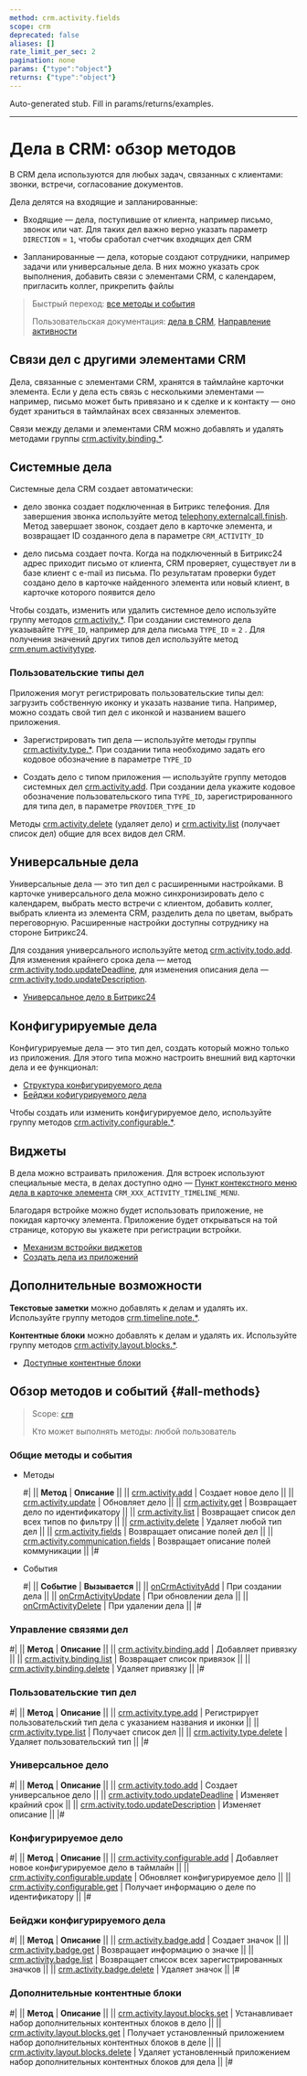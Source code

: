 ```yaml
---
method: crm.activity.fields
scope: crm
deprecated: false
aliases: []
rate_limit_per_sec: 2
pagination: none
params: {"type":"object"}
returns: {"type":"object"}
---
```


Auto-generated stub. Fill in params/returns/examples.

---

# Дела в CRM: обзор методов

В CRM дела используются для любых задач, связанных с клиентами: звонки, встречи, согласование документов. 

Дела делятся на входящие и запланированные: 

* Входящие — дела, поступившие от клиента, например письмо, звонок или чат. Для таких дел важно верно указать параметр `DIRECTION` =  `1`, чтобы сработал счетчик входящих дел CRM

* Запланированные — дела, которые создают сотрудники, например задачи или универсальные дела. В них можно указать срок выполнения, добавить связи с элементами CRM, с календарем, пригласить коллег, прикрепить файлы 

> Быстрый переход: [все методы и события](#all-methods) 
> 
> Пользовательская документация: [дела в CRM](https://helpdesk.bitrix24.ru/open/21623188/), [Направление активности](../../auxiliary/enum/outdated/crm-enum-activity-direction.md) 

## Связи дел с другими элементами CRM

Дела, связанные с элементами CRM, хранятся в таймлайне карточки элемента. Если у дела есть связь с несколькими элементами — например, письмо может быть привязано и к сделке и к контакту — оно будет храниться в таймлайнах всех связанных элементов. 

Связи между делами и элементами CRM можно добавлять и удалять методами группы [crm.activity.binding.*](./binding/index.md).

## Системные дела

Системные дела CRM создает автоматически: 

* дело звонка создает подключенная в Битрикс телефония. Для завершения звонка используйте метод [telephony.externalcall.finish](../../../telephony/telephony-external-call-finish.md). Метод завершает звонок, создает дело в карточке элемента, и возвращает ID созданного дела в параметре `CRM_ACTIVITY_ID` 

* дело письма создает почта. Когда на подключенный в Битрикс24 адрес приходит письмо от клиента, CRM проверяет, существует ли в базе клиент с e-mail из письма. По результатам проверки будет создано дело в карточке найденного элемента или новый клиент, в карточке которого появится дело 

Чтобы создать, изменить или удалить системное дело используйте группу методов [crm.activity.*](./activity-base/index.md). При создании системного дела указывайте `TYPE_ID`, например для дела письма `TYPE_ID` = `2` . Для получения значений других типов дел используйте метод [crm.enum.activitytype](../../auxiliary/enum/outdated/crm-enum-activity-type.md).

### Пользовательские типы дел

Приложения могут регистрировать пользовательские типы дел: загрузить собственную иконку и указать название типа. Например, можно создать свой тип дел с иконкой и названием вашего приложения. 

* Зарегистрировать тип дела — используйте методы группы [crm.activity.type.*](./types/index.md). При создании типа необходимо задать его кодовое обозначение в параметре `TYPE_ID`
  
* Создать дело с типом приложения — используйте группу методов системных дел [crm.activity.add](./activity-base/crm-activity-add.md). При создании дела укажите кодовое обозначение пользовательского типа `TYPE_ID`, зарегистрированного для типа дел, в параметре `PROVIDER_TYPE_ID`



Методы [crm.activity.delete](./activity-base/crm-activity-delete.md) (удаляет дело) и [crm.activity.list](./activity-base/crm-activity-list.md) (получает список дел) общие для всех видов дел CRM.



## Универсальные дела

Универсальные дела — это тип дел с расширенными настройками. В карточке универсального дела можно синхронизировать дело с календарем, выбрать место встречи с клиентом, добавить коллег, выбрать клиента из элемента CRM, разделить дела по цветам, выбрать переговорную. Расширенные настройки доступны сотруднику на стороне Битрикс24.

Для создания универсального используйте метод [crm.activity.todo.add](./todo/crm-activity-todo-add.md). Для изменения крайнего срока дела — метод [crm.activity.todo.updateDeadline](./todo/crm-activity-todo-update-deadline.md), для изменения описания дела — [crm.activity.todo.updateDescription](./todo/crm-activity-todo-update-description.md). 

   


  -	[Универсальное дело в Битрикс24](https://helpdesk.bitrix24.ru/open/21064046/)




## Конфигурируемые дела 

Конфигурируемые дела — это тип дел, создать который можно только из приложения.  Для этого типа можно настроить внешний вид карточки дела и ее функционал:

* [Структура конфигурируемого дела](./configurable/structure/layout.md)
* [Бейджи кофигурируемого дела](./configurable/badges/index.md)

Чтобы создать или изменить конфигурируемое дело, используйте группу методов [crm.activity.configurable.*](./configurable/crm-activity-configurable-add.md). 

## Виджеты

В дела можно встраивать приложения. Для встроек используют специальные места, в делах доступно одно — [Пункт контекстного меню дела в карточке элемента](../../../widgets/crm/activity-timeline-menu.md) `CRM_XXX_ACTIVITY_TIMELINE_MENU`. 

Благодаря встройке можно будет использовать приложение, не покидая карточку элемента. Приложение будет открываться на той странице, которую вы укажете при регистрации встройки.    



- [Механизм встройки виджетов](../../../widgets/index.md)
- [Создать дела из приложений](./app-embedding/activity-app.md)



## Дополнительные возможности 

**Текстовые заметки** можно добавлять к делам и удалять их. Используйте группу методов [crm.timeline.note.*](../note/index.md). 

**Контентные блоки** можно добавлять к делам и удалять их. Используйте группу методов [crm.activity.layout.blocks.*](./layout-blocks/index.md). 

 * [Доступные контентные блоки](./configurable/structure/body.md#contentblockdto)

## Обзор методов и событий {#all-methods}

> Scope: [`crm`](../../../scopes/permissions.md)
>
> Кто может выполнять методы: любой пользователь

### Общие методы и события



- Методы

    #|
    || **Метод** | **Описание** ||
    || [crm.activity.add](./activity-base/crm-activity-add.md) | Создает новое дело ||
    || [crm.activity.update](./activity-base/crm-activity-update.md) | Обновляет дело ||
    || [crm.activity.get](./activity-base/crm-activity-get.md) | Возвращает дело по идентификатору ||
    || [crm.activity.list](./activity-base/crm-activity-list.md) | Возвращает список дел всех типов по фильтру ||
    || [crm.activity.delete](./activity-base/crm-activity-delete.md) | Удаляет любой тип дел ||
    || [crm.activity.fields](./activity-base/crm-activity-fields.md) | Возвращает описание полей дел ||
    || [crm.activity.communication.fields](./activity-base/crm-activity-communication-fields.md) | Возвращает описание полей коммуникации ||
    |#

- События

    #|
    || **Событие** | **Вызывается** ||
    || [onCrmActivityAdd](./events/on-crm-activity-add.md) | При создании дела ||
    || [onCrmActivityUpdate](./events/on-crm-activity-update.md) | При обновлении дела ||
    || [onCrmActivityDelete](./events/on-crm-activity-delete.md) | При удалении дела ||
    |#



### Управление связями дел

#|
|| **Метод** | **Описание** ||
|| [crm.activity.binding.add](./binding/crm-activity-binding-add.md) | Добавляет привязку ||
|| [crm.activity.binding.list](./binding/crm-activity-binding-list.md) | Возвращает список привязок ||
|| [crm.activity.binding.delete](./binding/crm-activity-binding-delete.md) | Удаляет привязку ||
|#

### Пользовательские тип дел

#|
|| **Метод** | **Описание** ||
|| [crm.activity.type.add](./types/crm-activity-type-add.md) | Регистрирует пользовательский тип дела с указанием названия и иконки ||
|| [crm.activity.type.list](./types/crm-activity-type-list.md) | Получает список дел ||
|| [crm.activity.type.delete](./types/crm-activity-type-delete.md) | Удаляет пользовательский тип ||
|#

### Универсальное дело

#|
|| **Метод** | **Описание** ||
|| [crm.activity.todo.add](./todo/crm-activity-todo-add.md) | Создает универсальное дело ||
|| [crm.activity.todo.updateDeadline](./todo/crm-activity-todo-update-deadline.md) | Изменяет крайний срок ||
|| [crm.activity.todo.updateDescription](./todo/crm-activity-todo-update-description.md) | Изменяет описание ||
|#

### Конфигурируемое дело

#|
|| **Метод** | **Описание** ||
|| [crm.activity.configurable.add](./configurable/crm-activity-configurable-add.md) | Добавляет новое конфигурируемое дело в таймлайн ||
|| [crm.activity.configurable.update](./configurable/crm-activity-configurable-update.md) | Обновляет конфигурируемое дело ||
|| [crm.activity.configurable.get](./configurable/crm-activity-configurable-get.md) | Получает информацию о деле по идентификатору  ||
|#

### Бейджи конфигурируемого дела

#|
|| **Метод** | **Описание** ||
|| [crm.activity.badge.add](./configurable/badges/crm-activity-badge-add.md) | Создает значок ||
|| [crm.activity.badge.get](./configurable/badges/crm-activity-badge-get.md) | Возвращает информацию о значке ||
|| [crm.activity.badge.list](./configurable/badges/crm-activity-badge-list.md) | Возвращает список всех зарегистрированных значков  ||
|| [crm.activity.badge.delete](./configurable/badges/crm-activity-badge-delete.md) | Удаляет значок ||
|#

### Дополнительные контентные блоки

#|
|| **Метод** | **Описание** ||
|| [crm.activity.layout.blocks.set](./layout-blocks/crm-activity-layout-blocks-set.md) | Устанавливает набор дополнительных контентных блоков в дело ||
|| [crm.activity.layout.blocks.get](./layout-blocks/crm-activity-layout-blocks-get.md) | Получает установленный приложением набор дополнительных контентных блоков в деле ||
|| [crm.activity.layout.blocks.delete](./layout-blocks/crm-activity-layout-blocks-delete.md) | Удаляет установленный приложением набор дополнительных контентных блоков для дела ||
|#
